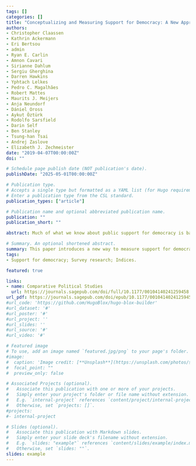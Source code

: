 ```yaml
---
tags: []
categories: []
title: "Conceptualizing and Measuring Support for Democracy: A New Approach"
authors:
- Christopher Claassen
- Kathrin Ackermann
- Eri Bertsou
- admin
- Ryan E. Carlin
- Amnon Cavari
- Sirianne Dahlum
- Sergiu Gherghina
- Darren Hawkins
- Yphtach Lelkes
- Pedro C. Magalhães
- Robert Mattes
- Maurits J. Meijers
- Anja Neundorf
- Dániel Oross
- Aykut Öztürk
- Rodolfo Sarsfield
- Darin Self
- Ben Stanley
- Tsung-han Tsai
- Andrej Zaslove
- Elizabeth J. Zechmeister
date: "2019-04-07T00:00:00Z"
doi: ""

# Schedule page publish date (NOT publication's date).
publishDate: "2025-05-01T00:00:00Z"

# Publication type.
# Accepts a single type but formatted as a YAML list (for Hugo requirements).
# Enter a publication type from the CSL standard.
publication_types: ["article"]

# Publication name and optional abbreviated publication name.
publication: ""
publication_short: ""

abstract: Much of what we know about public support for democracy is based on survey questions about “democracy,” a term that varies in meaning across countries and likely prompts uncritically supportive responses. This paper proposes a new approach to measuring support for democracy. We develop a battery of 17 survey questions that cover all eight components of liberal democracy as defined by the V-Dem project. We then ask respondents from 19 national samples to evaluate these rights and institutions. We find considerable heterogeneity across countries in how our items cohere, especially in less developed contexts. Yet, those items that are more weakly connected with general support for liberal democracy tend to reveal the influence of political events and actors, arguably indicating weaknesses in political cultures. We further identify a concise subset of seven items that provide a reliable and valid measure of support for liberal democracy across our different samples.

# Summary. An optional shortened abstract.
summary: This paper introduces a new way to measure support for democracy by using 17 survey items tied to the eight components of liberal democracy from V-Dem, tested across 19 countries. The results show cross-national variation in how these items relate to each other, with weaker connections often reflecting the impact of political events and actors. The authors also identify a shorter set of seven questions that reliably captures support for liberal democracy across diverse contexts.
tags:
- Support for democracy; Survey research; Indices.

featured: true

links:
- name: Comparative Political Studies
  url: https://journals.sagepub.com/doi/full/10.1177/00104140241259458
url_pdf: https://journals.sagepub.com/doi/epub/10.1177/00104140241259458
#url_code: 'https://github.com/HugoBlox/hugo-blox-builder'
#url_dataset: '#'
#url_poster: '#'
#url_project: ''
#url_slides: ''
#url_source: '#'
#url_video: '#'

# Featured image
# To use, add an image named `featured.jpg/png` to your page's folder. 
#image:
#  caption: 'Image credit: [**Unsplash**](https://unsplash.com/photos/s9CC2SKySJM)'
#  focal_point: ""
#  preview_only: false

# Associated Projects (optional).
#   Associate this publication with one or more of your projects.
#   Simply enter your project's folder or file name without extension.
#   E.g. `internal-project` references `content/project/internal-project/index.md`.
#   Otherwise, set `projects: []`.
#projects:
#- internal-project

# Slides (optional).
#   Associate this publication with Markdown slides.
#   Simply enter your slide deck's filename without extension.
#   E.g. `slides: "example"` references `content/slides/example/index.md`.
#   Otherwise, set `slides: ""`.
slides: example
---
```

